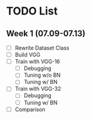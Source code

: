 # TODO List
## Week 1 (07.09-07.13)
- [ ] Rewrite Dataset Class
- [ ] Build VGG
- [ ] Train with VGG-16
  - [ ] Debugging
  - [ ] Tuning w/o BN
  - [ ] Tuning w/ BN
- [ ] Train with VGG-32
  - [ ] Debugging
  - [ ] Tuning w/ BN
- [ ] Comparison